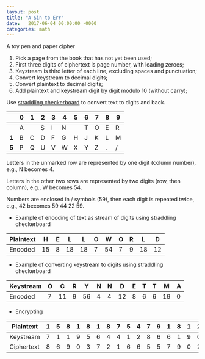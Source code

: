 ```yaml
---
layout: post
title: "A Sin to Err"
date:   2017-06-04 00:00:00 -0000
categories: math
---
```


A toy pen and paper cipher

<!--more-->

1. Pick a page from the book that has not yet been used;
2. First three digits of ciphertext is page number, with leading zeroes; 
3. Keystream is third letter of each line, excluding spaces and punctuation;
4. Convert keystream to decimal digits;
5. Convert plaintext to decimal digits;
6. Add plaintext and keystream digit by digit modulo 10 (without carry);

Use [straddling checkerboard](https://en.wikipedia.org/wiki/VIC_cipher#Straddling_checkerboard) 
to convert text to digits and back.

|       | 0 | 1 | 2 | 3 | 4 | 5 | 6 | 7 | 8 | 9 |
|-------|---|---|---|---|---|---|---|---|---|---|
|       | A |   | S | I | N |   | T | O | E | R |
| **1** | B | C | D | F | G | H | J | K | L | M |
| **5** | P | Q | U | V | W | X | Y | Z | . | / |

Letters in the unmarked row are represented by one digit (column number), e.g., N becomes 4. 

Letters in the other two rows are represented by two digits (row, then column), e.g., W becomes 54.

Numbers are enclosed in / symbols (59), then each digit is repeated twice, e.g., 42 becomes 59 44 22 59.

* Example of encoding of text as stream of digits using straddling checkerboard

| Plaintext | H | E | L | L | O | W | O | R | L | D |
|-----------|---|---|---|---|---|---|---|---|---|---|
| Encoded   | 15|  8| 18| 18|  7| 54|  7|  9| 18| 12|

* Example of converting keystream to digits using straddling checkerboard

| Keystream | O | C | R | Y | N | N | D | E | T | T | M | A |
|-----------|---|---|---|---|---|---|---|---|---|---|---|---|
| Encoded   |  7| 11|  9| 56|  4|  4| 12|  8|  6|  6| 19|  0|

* Encrypting

| Plaintext   | 1 | 5 | 8 | 1 | 8 | 1 | 8 | 7 | 5 | 4 | 7 | 9 | 1 | 8 | 1 | 2 |
|-------------|---|---|---|---|---|---|---|---|---|---|---|---|---|---|---|---|
| Keystream   | 7 | 1 | 1 | 9 | 5 | 6 | 4 | 4 | 1 | 2 | 8 | 6 | 6 | 1 | 9 | 0 |
| Ciphertext  | 8 | 6 | 9 | 0 | 3 | 7 | 2 | 1 | 6 | 6 | 5 | 5 | 7 | 9 | 0 | 2 |
